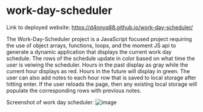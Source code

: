 # work-day-scheduler

Link to deployed website: https://d4nnyq88.github.io/work-day-scheduler/

The Work-Day-Scheduler project is a JavaScript focused project requiring the use of object arrays, functions, loops, and the moment JS api to generate a dynamic application that displays the current work day schedule. The rows of the schedule update in color based on what time the user is veiwing the scheduler. Hours in the past display as gray while the current hour displays as red. Hours in the future will display in green. The user can also add notes to each hour row that is saved to local storage after hitting enter. If the user reloads the page, then any existing local storage will populate the corresponding rows with previous notes.

Screenshot of work day scheduler: ![image](https://user-images.githubusercontent.com/82297346/127800284-2e0225c2-bc02-4c61-8bf6-a29af2fb6e53.png)
